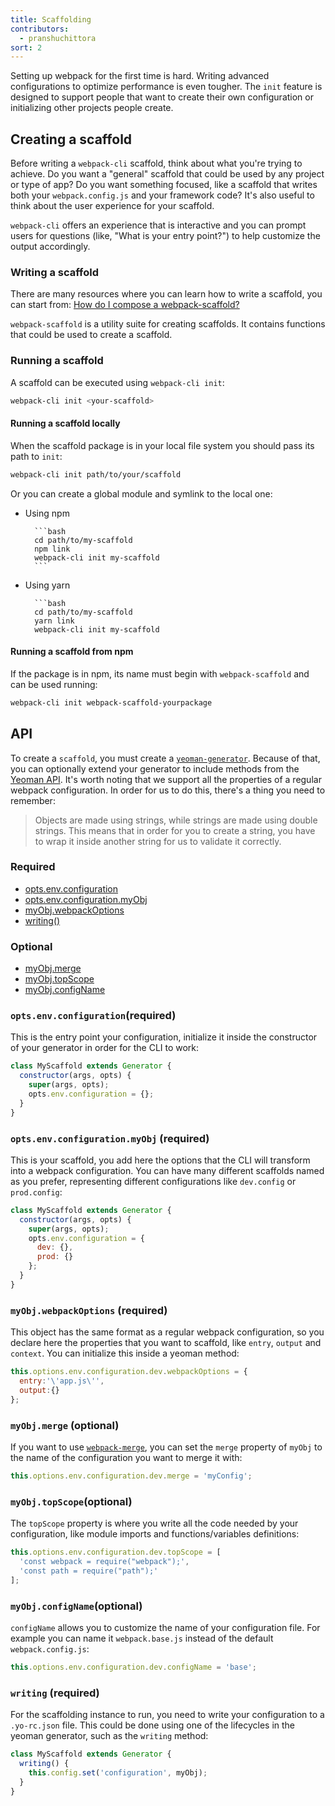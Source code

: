 ```yaml
---
title: Scaffolding
contributors:
  - pranshuchittora
sort: 2
---
```


Setting up webpack for the first time is hard. Writing advanced configurations to optimize performance is even tougher. The `init` feature is designed to support people that want to create their own configuration or initializing other projects people create.

## Creating a scaffold

Before writing a `webpack-cli` scaffold, think about what you're trying to achieve. Do you want a "general" scaffold that could be used by any project or type of app? Do you want something focused, like a scaffold that writes both your `webpack.config.js` and your framework code? It's also useful to think about the user experience for your scaffold.

`webpack-cli` offers an experience that is interactive and you can prompt users for questions (like, "What is your entry point?") to help customize the output accordingly.

### Writing a scaffold

There are many resources where you can learn how to write a scaffold, you can start from: [How do I compose a
webpack-scaffold?](https://github.com/evenstensberg/webpack-scaffold-demo)

`webpack-scaffold` is a utility suite for creating scaffolds. It contains functions that could be used to create a scaffold.

### Running a scaffold

A scaffold can be executed using `webpack-cli init`:

```bash
webpack-cli init <your-scaffold>
```

#### Running a scaffold locally

When the scaffold package is in your local file system you should pass its path to `init`:

```bash
webpack-cli init path/to/your/scaffold
```

Or you can create a global module and symlink to the local one:

- Using npm

      	```bash
      	cd path/to/my-scaffold
      	npm link
      	webpack-cli init my-scaffold
      	```

- Using yarn

      	```bash
      	cd path/to/my-scaffold
      	yarn link
      	webpack-cli init my-scaffold

#### Running a scaffold from npm

If the package is in npm, its name must begin with `webpack-scaffold` and can be used running:

```bash
webpack-cli init webpack-scaffold-yourpackage
```

## API

To create a `scaffold`, you must create a [`yeoman-generator`](http://yeoman.io/authoring/). Because of that, you can optionally extend your generator to include methods from the [Yeoman API](http://yeoman.io/learning/). It's worth noting that we support all the properties of a regular webpack configuration. In order for us to do this, there's a thing you need to remember:

> Objects are made using strings, while strings are made using double strings. This means that in order for you to create a string, you have to wrap it inside another string for us to validate it correctly.

### Required

- [opts.env.configuration](#optsenvconfiguration-required)
- [opts.env.configuration.myObj](#optsenvconfigurationmyObj-required)
- [myObj.webpackOptions](#myObjwebpackOptions-required)
- [writing()](<#writing()-required>)

### Optional

- [myObj.merge](#myObjmerge-optional)
- [myObj.topScope](#myObjtopScope-optional)
- [myObj.configName](#myObjconfigName-optional)

### `opts.env.configuration`(required)

This is the entry point your configuration, initialize it inside the constructor of your generator in order for the CLI to work:

```js
class MyScaffold extends Generator {
  constructor(args, opts) {
    super(args, opts);
    opts.env.configuration = {};
  }
}
```

### `opts.env.configuration.myObj` (required)

This is your scaffold, you add here the options that the CLI will transform into a webpack configuration. You can have many different scaffolds named as you prefer, representing different configurations like `dev.config` or `prod.config`:

```js
class MyScaffold extends Generator {
  constructor(args, opts) {
    super(args, opts);
    opts.env.configuration = {
      dev: {},
      prod: {}
    };
  }
}
```

### `myObj.webpackOptions` (required)

This object has the same format as a regular webpack configuration, so you declare here the properties that you want to scaffold, like `entry`, `output` and `context`. You can initialize this inside a yeoman method:

```js
this.options.env.configuration.dev.webpackOptions = {
  entry:'\'app.js\'',
  output:{}
};
```

### `myObj.merge` (optional)

If you want to use [`webpack-merge`](https://github.com/survivejs/webpack-merge), you can set the `merge` property of `myObj` to the name of the configuration you want to merge it with:

```js
this.options.env.configuration.dev.merge = 'myConfig';
```

### `myObj.topScope`(optional)

The `topScope` property is where you write all the code needed by your configuration, like module imports and functions/variables definitions:

```js
this.options.env.configuration.dev.topScope = [
  'const webpack = require("webpack");',
  'const path = require("path");'
];
```

### `myObj.configName`(optional)

`configName` allows you to customize the name of your configuration file. For example you can name it `webpack.base.js` instead of the default `webpack.config.js`:

```js
this.options.env.configuration.dev.configName = 'base';
```

### `writing` (required)

For the scaffolding instance to run, you need to write your configuration to a `.yo-rc.json` file. This could be done using one of the lifecycles in the yeoman generator, such as the `writing` method:

```js
class MyScaffold extends Generator {
  writing() {
    this.config.set('configuration', myObj);
  }
}
```

